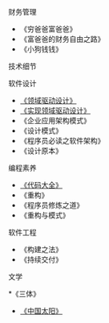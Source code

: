 
财务管理
* 《穷爸爸富爸爸》
* 《富爸爸的财务自由之路》
* 《小狗钱钱》

技术细节

软件设计

* [《领域驱动设计》](./book_review/领域驱动设计.md)
* [《实现领域驱动设计》](./book_review/实现领域驱动设计.md)
* 《企业应用架构模式》
* 《设计模式》
* 《程序员必读之软件架构》
* 《设计原本》

编程素养

* [《代码大全》](./book_review/代码大全.md)
* 《重构》
* 《程序员修炼之道》
* 《重构与模式》

软件工程

* 《构建之法》
* 《持续交付》


文学

*《三体》
* [《中国太阳》](./book_review/中国太阳.md)